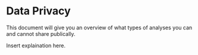 # Data Privacy

This document will give you an overview of what types of analyses you 
can and cannot share publically.

Insert explaination here.

